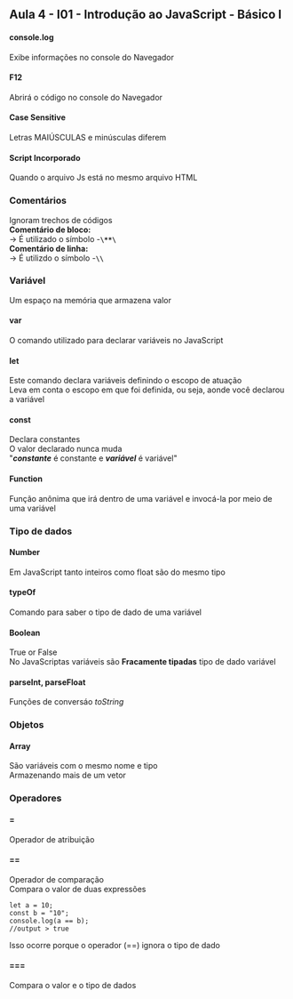 ## Aula 4 - I01 - Introdução ao JavaScript - Básico I  

#### console.log  
Exibe informações no console do Navegador  
#### F12  
Abrirá o código no console do Navegador  
#### Case Sensitive  
Letras MAIÚSCULAS e minúsculas diferem  
#### Script Incorporado  
Quando o arquivo Js está no mesmo arquivo HTML  
### Comentários  
Ignoram trechos de códigos  
**Comentário de bloco:**  
-> É utilizado o símbolo -**```\**\```**  
**Comentário de linha:**  
-> É utilizdo o símbolo -**```\\```**  

### Variável  
Um espaço na memória que armazena valor  
#### var  
O comando utilizado para declarar variáveis no JavaScript  
#### let  
Este comando declara variáveis definindo o escopo de atuação  
Leva em conta o escopo em que foi definida, ou seja, aonde você declarou a variável  
#### const  
Declara constantes  
O valor declarado nunca muda  
"***constante*** é constante e ***variável*** é variável"  
#### Function  
Função anônima que irá dentro de uma variável  e invocá-la por meio de uma variável  

### Tipo de dados  
#### Number  
Em JavaScript tanto inteiros como float são do mesmo tipo  
#### typeOf  
Comando para saber o tipo de dado de uma variável  
#### Boolean  
True or False  
No JavaScriptas variáveis são **Fracamente tipadas** tipo de dado variável  
#### parseInt, parseFloat  
Funções de conversáo *toString*  

### Objetos  
#### Array  
São variáveis com o mesmo nome e tipo  
Armazenando mais de um vetor  

### Operadores  
#### =  
Operador de atribuição  
#### ==
Operador de comparação  
Compara o valor de duas expressões 
```
let a = 10;
const b = "10";
console.log(a == b);
//output > true 
```
Isso ocorre porque o operador (==) ignora o tipo de dado  
#### ===
Compara o valor e o tipo de dados  

